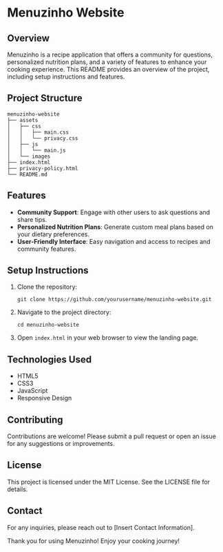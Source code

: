 # Menuzinho Website

## Overview

Menuzinho is a recipe application that offers a community for questions, personalized nutrition plans, and a variety of features to enhance your cooking experience. This README provides an overview of the project, including setup instructions and features.

## Project Structure

```
menuzinho-website
├── assets
│   ├── css
│   │   ├── main.css
│   │   └── privacy.css
│   ├── js
│   │   └── main.js
│   └── images
├── index.html
├── privacy-policy.html
└── README.md
```

## Features

- **Community Support**: Engage with other users to ask questions and share tips.
- **Personalized Nutrition Plans**: Generate custom meal plans based on your dietary preferences.
- **User-Friendly Interface**: Easy navigation and access to recipes and community features.

## Setup Instructions

1. Clone the repository:
   ```
   git clone https://github.com/yourusername/menuzinho-website.git
   ```
2. Navigate to the project directory:
   ```
   cd menuzinho-website
   ```
3. Open `index.html` in your web browser to view the landing page.

## Technologies Used

- HTML5
- CSS3
- JavaScript
- Responsive Design

## Contributing

Contributions are welcome! Please submit a pull request or open an issue for any suggestions or improvements.

## License

This project is licensed under the MIT License. See the LICENSE file for details.

## Contact

For any inquiries, please reach out to [Insert Contact Information]. 

Thank you for using Menuzinho! Enjoy your cooking journey!